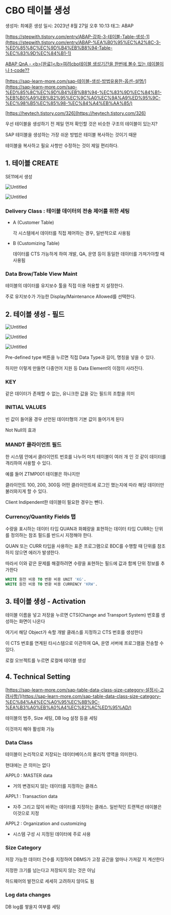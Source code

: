 # CBO 테이블 생성

생성자: 최예훈
생성 일시: 2023년 8월 27일 오후 10:13
태그: ABAP

[https://stepwith.tistory.com/entry/ABAP-강좌-3-테이블-Table-생성-1](https://stepwith.tistory.com/entry/ABAP-%EA%B0%95%EC%A2%8C-3-%ED%85%8C%EC%9D%B4%EB%B8%94-Table-%EC%83%9D%EC%84%B1-1)

[ABAP QnA - &lt;b&gt;[완료]&lt;/b&gt;여려cbo테이블 생성기간을 한번에 볼수 있는 테이블이나 t-code??](http://sapjoy.co.kr/index.php?mid=abapqna&page=152&m=0&document_srl=16988)

[https://sap-learn-more.com/sap-테이블-생성-방법유용한-옵션-설명/](https://sap-learn-more.com/sap-%ED%85%8C%EC%9D%B4%EB%B8%94-%EC%83%9D%EC%84%B1-%EB%B0%A9%EB%B2%95%EC%9C%A0%EC%9A%A9%ED%95%9C-%EC%98%B5%EC%85%98-%EC%84%A4%EB%AA%85/)

[https://heytech.tistory.com/326](https://heytech.tistory.com/326)

우선 테이블을 생성하기 전 제일 먼저 확인할 것은 비슷한 구조의 테이블이 있는지?

SAP 테이블을 생성하는 가장 쉬운 방법은 테이블 복사하는 것이기 때문

테이블을 복사하고 필요 사항만 수정하는 것이 제일 편리하다.

## 1. 테이블 CREATE

SE11에서 생성

![Untitled](CBO%20%E1%84%90%E1%85%A6%E1%84%8B%E1%85%B5%E1%84%87%E1%85%B3%E1%86%AF%20%E1%84%89%E1%85%A2%E1%86%BC%E1%84%89%E1%85%A5%E1%86%BC%20bb43331307f841269b68d182b2dad8fc/Untitled.png)

![Untitled](CBO%20%E1%84%90%E1%85%A6%E1%84%8B%E1%85%B5%E1%84%87%E1%85%B3%E1%86%AF%20%E1%84%89%E1%85%A2%E1%86%BC%E1%84%89%E1%85%A5%E1%86%BC%20bb43331307f841269b68d182b2dad8fc/Untitled%201.png)

### Delivery Class : 테이블 데이터의 전송 제어를 위한 세팅

- A (Customer Table)
    
    각 시스템에서 데이터를 직접 제어하는 경우, 일반적으로 사용됨
    
- B (Customizing Table)
    
    데이터를 CTS 가능하게 하여 개발, QA, 운영 등이 동일한 데이터를 가져가야할 때 사용됨
    

### Data Brow/Table View Maint

테이블의 데이터를 유지보수 툴을 직접 이용 허용할 지 설정한다.

주로 유지보수가 가능한 Display/Maintenance Allowed를 선택한다.

## 2. 테이블 생성 - 필드

![Untitled](CBO%20%E1%84%90%E1%85%A6%E1%84%8B%E1%85%B5%E1%84%87%E1%85%B3%E1%86%AF%20%E1%84%89%E1%85%A2%E1%86%BC%E1%84%89%E1%85%A5%E1%86%BC%20bb43331307f841269b68d182b2dad8fc/Untitled%202.png)

![Untitled](CBO%20%E1%84%90%E1%85%A6%E1%84%8B%E1%85%B5%E1%84%87%E1%85%B3%E1%86%AF%20%E1%84%89%E1%85%A2%E1%86%BC%E1%84%89%E1%85%A5%E1%86%BC%20bb43331307f841269b68d182b2dad8fc/Untitled%203.png)

![Untitled](CBO%20%E1%84%90%E1%85%A6%E1%84%8B%E1%85%B5%E1%84%87%E1%85%B3%E1%86%AF%20%E1%84%89%E1%85%A2%E1%86%BC%E1%84%89%E1%85%A5%E1%86%BC%20bb43331307f841269b68d182b2dad8fc/Untitled%204.png)

Pre-defined type 버튼을 누르면 직접 Data Type과 길이, 명칭을 넣을 수 있다.

하지만 이렇게 만들면 다중언어 지원 등 Data Element의 이점이 사라진다.

### KEY

같은 데이터가 존재할 수 없는, 유니크한 값을 갖는 필드의 조합을 의미

### INITIAL VALUES

빈 값이 들어올 경우 선언된 데이터형의 기본 값이 들어가게 된다

Not Null의 효과

### MANDT 클라이언트 필드

한 시스템 안에서 클라이언트 번호를 나누어 마치 테이블이 여러 개 인 것 같이 데이터를 격리하여 사용할 수 있다.

예를 들어 ZTMP001 테이블은 하나지만

클라이언트 100, 200, 300등 어떤 클라이언트에 로그인 했는지에 따라 해당 데이터만 불러와지게 할 수 있다.

Client Indipendent한 테이블이 필요한 경우는 뺀다.

### Currency/Quantity Fields 탭

수량을 표시하는 데이터 타입 QUAN과 화폐량을 표현하는 데이터 타입 CURR는 단위를 정의하는 참조 필드를 반드시 지정해야 한다.

QUAN 또는 CURR 타입을 사용하는 표준 프로그램으로 BDC를 수행할 때 단위를 참조하지 않으면 에러가 발생한다.

따라서 이와 같은 문제를 해결하려면 수량을 표현하는 필드에 값과 함께 단위 정보를 추가한다

```sql
WRITE 원천 비용 TO 변환 비용 UNIT 'KG'.
WRITE 원천 비용 TO 변환 비용 CURRENCY 'KRW'.
```

## 3. 테이블 생성 - Activation

테이블 이름을 넣고 저장을 누르면 CTS(Change and Transport System) 번호를 생성하는 화면이 나온다

여기서 해당 Object가 속할 개발 클래스를 지정하고 CTS 번호를 생성한다

이 CTS 번호를 연계된 타시스템으로 이관하여 QA, 운영 서버에 프로그램을 전송할 수 있다.

로컬 오브젝트를 누르면 로컬에 테이블 생성

## 4. Technical Setting

[https://sap-learn-more.com/sap-table-data-class-size-category-설정시-고려사항/](https://sap-learn-more.com/sap-table-data-class-size-category-%EC%84%A4%EC%A0%95%EC%8B%9C-%EA%B3%A0%EB%A0%A4%EC%82%AC%ED%95%AD/)

테이블의 범주, Size 세팅, DB log 설정 등을 세팅

이것까지 해야 활성화 가능

### Data Class

테이블이 논리적으로 저장되는 데이터베이스의 물리적 영역을 의미한다.

현대에는 큰 의미는 없다

APPL0 : MASTER data

- 거의 변경되지 않는 데이터를 지정하는 클래스

APPL1 : Transaction data

- 자주 그리고 많이 바뀌는 데이터를 지정하는 클래스. 일반적인 트랜젝션 테이블은 이것으로 지정

APPL2 : Organization and customizing

- 시스템 구성 시 지정된 데이터에 주로 사용

### Size Category

저장 가능한 데이터 건수를 지정하여 DBMS가 고정 공간을 얼마나 가져갈 지 계산한다

지정한 크기를 넘는다고 저장되지 않는 것은 아님

하드웨어의 발전으로 세세히 고려하지 않아도 됨

### Log data changes

DB log를 쌓을지 여부를 세팅